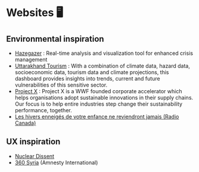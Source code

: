 # Websites 🖥

## Environmental inspiration

* [Hazegazer](http://hazegazer.org/#m-taketour) : Real-time analysis and visualization tool for enhanced crisis management
* [Uttarakhand Tourism](https://prepdata.org/dashboards/uttarakhand-tourism#extreme-heat-days) : With a combination of climate data, hazard data, socioeconomic data, tourism data and climate projections, this dashboard provides insights into trends, current and future vulnerabilities of this sensitive sector.
* [Project X](https://projectxglobal.com/) : Project X is a WWF founded corporate accelerator which helps organisations adopt sustainable innovations in their supply chains. Our focus is to help entire industries step change their sustainability performance, together.
* [Les hivers enneigés de votre enfance ne reviendront jamais (Radio Canada)](https://ici.radio-canada.ca/info/2019/03/neige-accumulation-hiver-quebec-environnement-meteo-gel-degel/index-fr.html)

## UX inspiration

* [Nuclear Dissent](https://nucleardissent.com/fallout-map)
* [360 Syria](http://www.360syria.com/) (Amnesty International)

